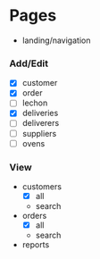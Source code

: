 # Pages
- landing/navigation

### Add/Edit
- [x] customer
- [x] order
- [ ] lechon
- [x] deliveries
- [ ] deliverers
- [ ] suppliers
- [ ] ovens

### View
- customers
  - [x] all
  - search
- orders
  - [x] all
  - search
- reports


